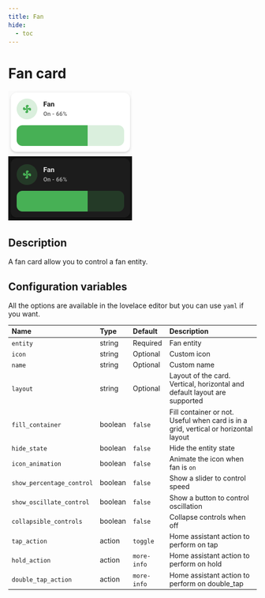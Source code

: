 ```yaml
---
title: Fan
hide:
  - toc
---
```


# Fan card

![Fan light](../assets/images/fan-light.png)
![Fan dark](../assets/images/fan-dark.png)

## Description

A fan card allow you to control a fan entity.

## Configuration variables

All the options are available in the lovelace editor but you can use `yaml` if you want.

| Name                      | Type    | Default     | Description                                                                         |
| :------------------------ | :------ | :---------- | :---------------------------------------------------------------------------------- |
| `entity`                  | string  | Required    | Fan entity                                                                          |
| `icon`                    | string  | Optional    | Custom icon                                                                         |
| `name`                    | string  | Optional    | Custom name                                                                         |
| `layout`                  | string  | Optional    | Layout of the card. Vertical, horizontal and default layout are supported           |
| `fill_container`          | boolean | `false`     | Fill container or not. Useful when card is in a grid, vertical or horizontal layout |
| `hide_state`              | boolean | `false`     | Hide the entity state                                                               |
| `icon_animation`          | boolean | `false`     | Animate the icon when fan is `on`                                                   |
| `show_percentage_control` | boolean | `false`     | Show a slider to control speed                                                      |
| `show_oscillate_control`  | boolean | `false`     | Show a button to control oscillation                                                |
| `collapsible_controls`    | boolean | `false`     | Collapse controls when off                                                          |
| `tap_action`              | action  | `toggle`    | Home assistant action to perform on tap                                             |
| `hold_action`             | action  | `more-info` | Home assistant action to perform on hold                                            |
| `double_tap_action`       | action  | `more-info` | Home assistant action to perform on double_tap                                      |
